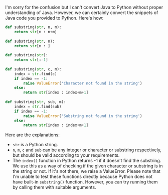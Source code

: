 I'm sorry for the confusion but I can't convert Java to Python without proper understanding of Java. However, we can certainly convert the snippets of Java code you provided to Python. Here's how:
```python
def substring(str, n, m):
    return str[n : n+m]
    
def substring(str, n):
    return str[n : ]
    
def substring(str):
    return str[:-1]
    
def substring(str, c, m):
    index = str.find(c)
    if index == -1:
        raise ValueError('Character not found in the string')
    else:
        return str[index : index+m+1]
    
def substring(str, sub, m):
    index = str.find(sub)
    if index == -1:
        raise ValueError('Substring not found in the string')
    else:
        return str[index : index+m+1]
```
Here are the explanations:
- `str` is a Python string.
- `n`, `m`, `c` and `sub` can be any integer or character or substring respectively, but should be valid according to your requirements.
- The `index()` function in Python returns -1 if it doesn't find the substring. We use this as a way of checking if the given character or substring is in the string or not. If it's not there, we raise a ValueError.
Please note that I'm unable to test these functions directly because Python does not have built-in `substring()` function. However, you can try running them by calling them with suitable arguments.
